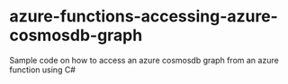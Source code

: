 # azure-functions-accessing-azure-cosmosdb-graph
Sample code on how to access an azure cosmosdb graph from an azure function using C#
